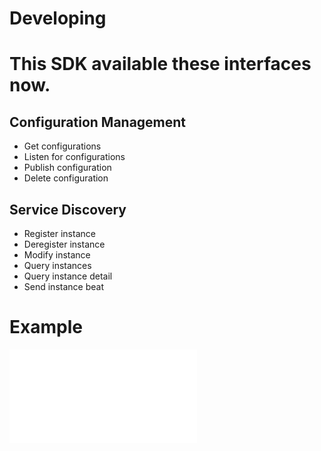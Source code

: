 # Developing

# This SDK available these interfaces now.

## Configuration Management

- Get configurations
- Listen for configurations
- Publish configuration
- Delete configuration

## Service Discovery

- Register instance
- Deregister instance
- Modify instance
- Query instances
- Query instance detail
- Send instance beat


# Example

![/examples/service.rs](/examples/service.rs)
